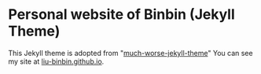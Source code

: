 Personal website of Binbin (Jekyll Theme)
===========================
This Jekyll theme is adopted from "[much-worse-jekyll-theme]([http://joelglovier.com/](https://github.com/gchauras/much-worse-jekyll-theme))" 
You can see my site at [liu-binbin.github.io](http://liu-binbin.github.io).
